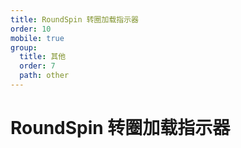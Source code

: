 ```yaml
---
title: RoundSpin 转圈加载指示器
order: 10
mobile: true
group:
  title: 其他
  order: 7
  path: other
---
```


# RoundSpin 转圈加载指示器

<code src="../demo/RoundSpin.tsx"></code>
<API src="../src/RoundSpin.tsx"></API>
